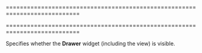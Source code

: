 ===========================================================================
<!--merge--><!--/merge-->
===========================================================================

<!--shortDescription-->
Specifies whether the **Drawer** widget (including the view) is visible.
<!--/shortDescription-->